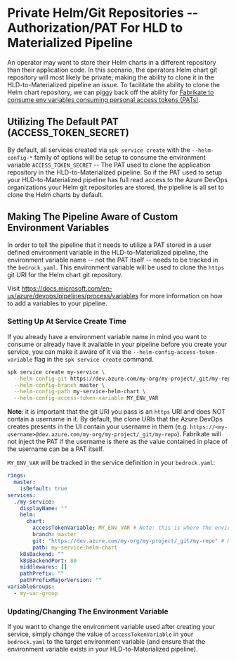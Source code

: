 # Private Helm/Git Repositories -- Authorization/PAT For HLD to Materialized Pipeline

An operator may want to store their Helm charts in a different repository than
their application code. In this scenario, the operators Helm chart git
repository will most likely be private; making the ability to clone it in the
HLD-to-Materialized pipeline an issue. To facilitate the ability to clone the
Helm chart repository, we can piggy back off the ability for
[Fabrikate to consume env variables consuming personal access tokens (PATs)](https://github.com/microsoft/fabrikate/blob/master/docs/auth.md).

## Utilizing The Default PAT (ACCESS_TOKEN_SECRET)

By default, all services created via `spk service create` with the
`--helm-config-*` family of options will be setup to consume the environment
variable `ACCESS_TOKEN_SECRET` -- The PAT used to clone the application
repository in the HLD-to-Materialized pipeline. So if the PAT used to setup your
HLD-to-Materialized pipeline has full read access to the Azure DevOps
organizations your Helm git repositories are stored, the pipeline is all set to
clone the Helm charts by default.

## Making The Pipeline Aware of Custom Environment Variables

In order to tell the pipeline that it needs to utilize a PAT stored in a user
defined environment variable in the HLD-to-Materialized pipeline, the
environment variable name -- not the PAT itself -- needs to be tracked in the
`bedrock.yaml`. This environment variable will be used to clone the `https` git
URI for the Helm chart git repository.

Visit https://docs.microsoft.com/en-us/azure/devops/pipelines/process/variables
for more information on how to add a variables to your pipeline.

### Setting Up At Service Create Time

If you already have a environment variable name in mind you want to consume or
already have it available in your pipeline before you create your service, you
can make it aware of it via the `--helm-config-access-token-variable` flag in
the `spk service create` command.

```sh
spk service create my-service \
  --helm-config-git https://dev.azure.com/my-org/my-project/_git/my-repo \
  --helm-config-branch master \
  --helm-config-path my-service-helm-chart \
  --helm-config-access-token-variable MY_ENV_VAR
```

**Note**: it is important that the git URI you pass is an `https` URI and does
NOT contain a username in it. By default, the clone URIs that the Azure DevOps
creates presents in the UI contain your username in them (e.g.
`https://<my-username>@dev.azure.com/my-org/my-project/_git/my-repo`). Fabrikate
will not inject the PAT if the username is there as the value contained in place
of the username can be a PAT itself.

`MY_ENV_VAR` will be tracked in the service definition in your `bedrock.yaml`:

```yaml
rings:
  master:
    isDefault: true
services:
  ./my-service:
    displayName: ""
    helm:
      chart:
        accessTokenVariable: MY_ENV_VAR # Note: this is where the environment variable gets tracked
        branch: master
        git: "https://dev.azure.com/my-org/my-project/_git/my-repo" # Note: it is important that the HTTPS URI does NOT contain your username
        path: my-service-helm-chart
    k8sBackend: ""
    k8sBackendPort: 80
    middlewares: []
    pathPrefix: ""
    pathPrefixMajorVersion: ""
variableGroups:
  - my-var-group
```

### Updating/Changing The Environment Variable

If you want to change the environment variable used after creating your service,
simply change the value of `accessTokenVariable` in your `bedrock.yaml` to the
target environment variable (and ensure that the environment variable exists in
your HLD-to-Materialized pipeline).
